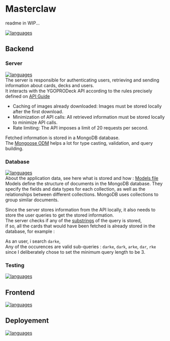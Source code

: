 # Masterclaw

readme in WIP...

[![languages](https://skillicons.dev/icons?i=express,vite,sass,ts,docker,react,mui,nodejs,mongo,nginx,js,jest,npm)](https://skillicons.dev)

## Backend

### Server

[![languages](https://skillicons.dev/icons?i=nodejs,express)](https://skillicons.dev)  
The server is responsible for authenticating users, retrieving and sending information about cards, decks and users.  
It interacts with the YGOPRODeck API according to the rules precisely defined on [API Guide](https://ygoprodeck.com/api-guide/)

- Caching of images already downloaded: Images must be stored locally after the first download.
- Minimization of API calls: All retrieved information must be stored locally to minimize API calls.
- Rate limiting: The API imposes a limit of 20 requests per second.

Fetched information is stored in a MongoDB database.  
The [Mongoose ODM](https://mongoosejs.com/) helps a lot for type casting, validation, and query building.

### Database

[![languages](https://skillicons.dev/icons?i=mongo)](https://skillicons.dev)  
About the application data, see here what is stored and how : [Models file](./backend/src/mongo/schemas.js)  
Models define the structure of documents in the MongoDB database. They specify the fields and data types for each collection, as well as the relationships between different collections. MongoDB uses collections to group similar documents. 

Since the server stores information from the API locally, it also needs to store the user queries to get the stored information.  
The server checks if any of the [substrings](https://en.wikipedia.org/wiki/Substring) of the query is stored,  
if so, all the cards that would have been fetched is already stored in the database, for example :
  
As an user, i search `darke`,  
Any of the occurences are valid sub-queries : `darke`, `dark`, `arke`, `dar`, `rke`  
since I deliberately chose to set the minimum query length to be 3.

### Testing

[![languages](https://skillicons.dev/icons?i=jest,js)](https://skillicons.dev)

## Frontend
[![languages](https://skillicons.dev/icons?i=ts,react,mui,sass,vite)](https://skillicons.dev)

## Deployement
[![languages](https://skillicons.dev/icons?i=docker)](https://skillicons.dev)

